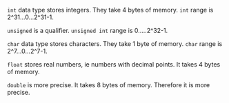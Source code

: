 `int` data type stores integers. They take 4 bytes of memory. `int` range is 2^31...0...2^31-1.

`unsigned` is a qualifier. `unsigned int` range is 0.....2^32-1.

`char` data type stores characters. They take 1 byte of memory. `char` range is 2^7...0...2^7-1.

`float` stores real numbers, ie numbers with decimal points. It takes 4 bytes of memory.

`double` is more precise. It takes 8 bytes of memory. Therefore it is more precise.

